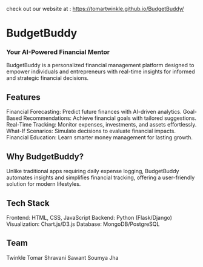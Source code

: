 check out our website at : https://tomartwinkle.github.io/BudgetBuddy/

# BudgetBuddy
### Your AI-Powered Financial Mentor
BudgetBuddy is a personalized financial management platform designed to empower individuals and entrepreneurs with real-time insights for informed and strategic financial decisions.

## Features
Financial Forecasting: Predict future finances with AI-driven analytics. Goal-Based Recommendations: Achieve financial goals with tailored suggestions. Real-Time Tracking: Monitor expenses, investments, and assets effortlessly. What-If Scenarios: Simulate decisions to evaluate financial impacts. Financial Education: Learn smarter money management for lasting growth.

## Why BudgetBuddy?
Unlike traditional apps requiring daily expense logging, BudgetBuddy automates insights and simplifies financial tracking, offering a user-friendly solution for modern lifestyles.

## Tech Stack
Frontend: HTML, CSS, JavaScript
Backend: Python (Flask/Django) 
Visualization: Chart.js/D3.js
Database: MongoDB/PostgreSQL

## Team
Twinkle Tomar 
Shravani Sawant
Soumya Jha
